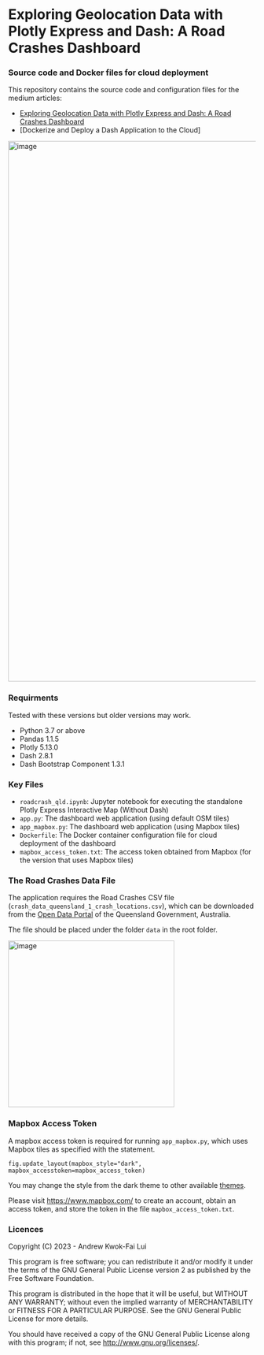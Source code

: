 # Exploring Geolocation Data with Plotly Express and Dash: A Road Crashes Dashboard
### Source code and Docker files for cloud deployment
 
This repository contains the source code and configuration files for the medium articles:
* [Exploring Geolocation Data with Plotly Express and Dash: A Road Crashes Dashboard](https://medium.com/@andrewlui_60044/exploring-geolocation-data-with-plotly-express-and-dash-road-crashes-dashboard-abef05908258)
* [Dockerize and Deploy a Dash Application to the Cloud]

<img width="1097" alt="image" src="https://user-images.githubusercontent.com/8808539/219955813-c55e37c8-2f43-4aaf-9f6e-c0b47cab49a2.png">

### Requirments
Tested with these versions but older versions may work.
- Python 3.7 or above
- Pandas 1.1.5
- Plotly 5.13.0
- Dash 2.8.1
- Dash Bootstrap Component 1.3.1

### Key Files
- `roadcrash_qld.ipynb`: Jupyter notebook for executing the standalone Plotly Express Interactive Map (Without Dash)
- `app.py`: The dashboard web application (using default OSM tiles)
- `app_mapbox.py`: The dashboard web application (using Mapbox tiles)
- `Dockerfile`: The Docker container configuration file for cloud deployment of the dashboard
- `mapbox_access_token.txt`: The access token obtained from Mapbox (for the version that uses Mapbox tiles)

### The Road Crashes Data File
The application requires the Road Crashes CSV file (`crash_data_queensland_1_crash_locations.csv`), which can be downloaded from the [Open Data Portal](https://www.data.qld.gov.au/dataset/crash-data-from-queensland-roads/resource/e88943c0-5968-4972-a15f-38e120d72ec0) of the Queensland Government, Australia.

The file should be placed under the folder `data` in the root folder.

<img width="338" alt="image" src="https://user-images.githubusercontent.com/8808539/220055872-561e7063-d5bc-4328-a16a-28737937ab0c.png">

### Mapbox Access Token
A mapbox access token is required for running `app_mapbox.py`, which uses Mapbox tiles as specified with the statement.
```
fig.update_layout(mapbox_style="dark", mapbox_accesstoken=mapbox_access_token)
```
You may change the style from the dark theme to other available [themes](https://docs.mapbox.com/api/maps/styles/).  

Please visit https://www.mapbox.com/ to create an account, obtain an access token, and store the token in the file `mapbox_access_token.txt`.

### Licences

Copyright (C) 2023 - Andrew Kwok-Fai Lui

This program is free software; you can redistribute it and/or modify it under the terms of the GNU General Public License version 2 as published by the Free Software Foundation.

This program is distributed in the hope that it will be useful, but WITHOUT ANY WARRANTY; without even the implied warranty of MERCHANTABILITY or FITNESS FOR A PARTICULAR PURPOSE.  See the GNU General Public License for more details.

You should have received a copy of the GNU General Public License along with this program; if not, see http://www.gnu.org/licenses/.
